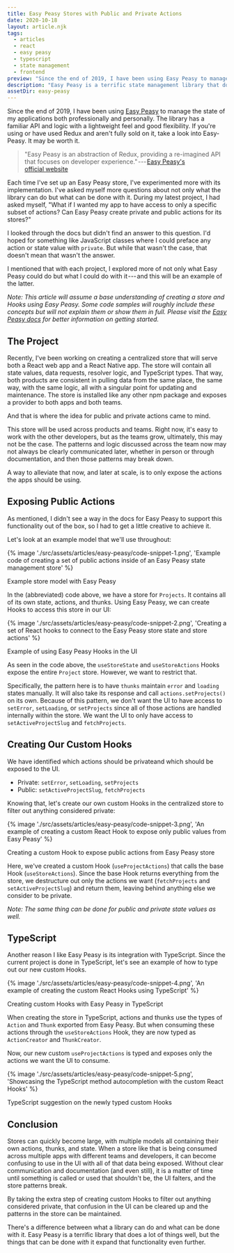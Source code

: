 ```yaml
---
title: Easy Peasy Stores with Public and Private Actions
date: 2020-10-18
layout: article.njk
tags:
  - articles
  - react
  - easy peasy
  - typescript
  - state management
  - frontend
preview: "Since the end of 2019, I have been using Easy Peasy to manage the state of my applications both professionally and personally. The library has a familiar API and logic with a lightweight feel and good flexibility. If you're using or have used Redux and aren't fully sold on it, take a look into Easy-Peasy. It may be worth it."
description: "Easy Peasy is a terrific state management library that does a lot of things well, but the things that can be done with it expand that functionality even further."
assetDir: easy-peasy
---
```


Since the end of 2019, I have been using [Easy Peasy](https://easy-peasy.now.sh/) to manage the state of my applications both professionally and personally. The library has a familiar API and logic with a lightweight feel and good flexibility. If you're using or have used Redux and aren't fully sold on it, take a look into Easy-Peasy. It may be worth it.

> "Easy Peasy is an abstraction of Redux, providing a re-imagined API that focuses on developer experience." --- [Easy Peasy's official website](https://easy-peasy.now.sh/)

Each time I've set up an Easy Peasy store, I've experimented more with its implementation. I've asked myself more questions about not only what the library can do but what can be done with it. During my latest project, I had asked myself, "What if I wanted my app to have access to only a specific subset of actions? Can Easy Peasy create private and public actions for its stores?"

I looked through the docs but didn't find an answer to this question. I'd hoped for something like JavaScript classes where I could preface any action or state value with `private`. But while that wasn't the case, that doesn't mean that wasn't the answer.

I mentioned that with each project, I explored more of not only what Easy Peasy could do but what I could do with it --- and this will be an example of the latter.

_Note: This article will assume a base understanding of creating a store and Hooks using Easy Peasy. Some code samples will roughly include these concepts but will not explain them or show them in full. Please visit the_ [_Easy Peasy docs_](https://easy-peasy.now.sh/docs/introduction/) _for better information on getting started._

## The Project

Recently, I've been working on creating a centralized store that will serve both a React web app and a React Native app. The store will contain all state values, data requests, resolver logic, and TypeScript types. That way, both products are consistent in pulling data from the same place, the same way, with the same logic, all with a singular point for updating and maintenance. The store is installed like any other npm package and exposes a provider to both apps and both teams.

And that is where the idea for public and private actions came to mind.

This store will be used across products and teams. Right now, it's easy to work with the other developers, but as the teams grow, ultimately, this may not be the case. The patterns and logic discussed across the team now may not always be clearly communicated later, whether in person or through documentation, and then those patterns may break down.

A way to alleviate that now, and later at scale, is to only expose the actions the apps should be using.

## Exposing Public Actions

As mentioned, I didn't see a way in the docs for Easy Peasy to support this functionality out of the box, so I had to get a little creative to achieve it.

Let's look at an example model that we'll use throughout:

{% image './src/assets/articles/easy-peasy/code-snippet-1.png', 'Example code of creating a set of public actions inside of an Easy Peasy state management store' %}

Example store model with Easy Peasy

In the (abbreviated) code above, we have a store for `Projects`. It contains all of its own state, actions, and thunks. Using Easy Peasy, we can create Hooks to access this store in our UI:

{% image './src/assets/articles/easy-peasy/code-snippet-2.png', 'Creating a set of React hooks to connect to the Easy Peasy store state and store actions' %}

Example of using Easy Peasy Hooks in the UI

As seen in the code above, the `useStoreState` and `useStoreActions` Hooks expose the entire `Project` store. However, we want to restrict that.

Specifically, the pattern here is to have `thunks` maintain `error` and `loading` states manually. It will also take its response and call `actions.setProjects()` on its own. Because of this pattern, we don't want the UI to have access to `setError`, `setLoading`, or `setProjects` since all of those actions are handled internally within the store. We want the UI to only have access to `setActiveProjectSlug` and `fetchProjects`.

## Creating Our Custom Hooks

We have identified which actions should be privateand which should be exposed to the UI.

- Private: `setError`, `setLoading`, `setProjects`
- Public: `setActiveProjectSlug`, `fetchProjects`

Knowing that, let's create our own custom Hooks in the centralized store to filter out anything considered private:

{% image './src/assets/articles/easy-peasy/code-snippet-3.png', 'An example of creating a custom React Hook to expose only public values from Easy Peasy' %}

Creating a custom Hook to expose public actions from Easy Peasy store

Here, we've created a custom Hook (`useProjectActions`) that calls the base Hook (`useStoreActions`). Since the base Hook returns everything from the store, we destructure out only the actions we want (`fetchProjects` and `setActiveProjectSlug`) and return them, leaving behind anything else we consider to be private.

_Note: The same thing can be done for public and private state values as well._

## TypeScript

Another reason I like Easy Peasy is its integration with TypeScript. Since the current project is done in TypeScript, let's see an example of how to type out our new custom Hooks.

{% image './src/assets/articles/easy-peasy/code-snippet-4.png', 'An example of creating the custom React Hooks using TypeScript' %}

Creating custom Hooks with Easy Peasy in TypeScript

When creating the store in TypeScript, actions and thunks use the types of `Action` and `Thunk` exported from Easy Peasy. But when consuming these actions through the `useStoreActions` Hook, they are now typed as `ActionCreator` and `ThunkCreator`.

Now, our new custom `useProjectActions` is typed and exposes only the actions we want the UI to consume.

{% image './src/assets/articles/easy-peasy/code-snippet-5.png', 'Showcasing the TypeScript method autocompletion with the custom React Hooks' %}

TypeScript suggestion on the newly typed custom Hooks

## Conclusion

Stores can quickly become large, with multiple models all containing their own actions, thunks, and state. When a store like that is being consumed across multiple apps with different teams and developers, it can become confusing to use in the UI with all of that data being exposed. Without clear communication and documentation (and even still), it is a matter of time until something is called or used that shouldn't be, the UI falters, and the store patterns break.

By taking the extra step of creating custom Hooks to filter out anything considered private, that confusion in the UI can be cleared up and the patterns in the store can be maintained.

There's a difference between what a library can do and what can be done with it. Easy Peasy is a terrific library that does a lot of things well, but the things that can be done _with_ it expand that functionality even further.

